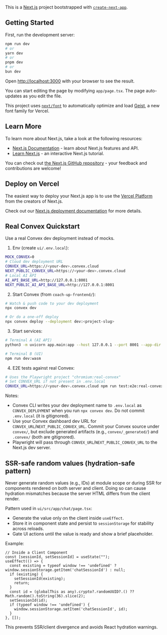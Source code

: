This is a [Next.js](https://nextjs.org) project bootstrapped with [`create-next-app`](https://nextjs.org/docs/app/api-reference/cli/create-next-app).

## Getting Started

First, run the development server:

```bash
npm run dev
# or
yarn dev
# or
pnpm dev
# or
bun dev
```

Open [http://localhost:3000](http://localhost:3000) with your browser to see the result.

You can start editing the page by modifying `app/page.tsx`. The page auto-updates as you edit the file.

This project uses [`next/font`](https://nextjs.org/docs/app/building-your-application/optimizing/fonts) to automatically optimize and load [Geist](https://vercel.com/font), a new font family for Vercel.

## Learn More

To learn more about Next.js, take a look at the following resources:

- [Next.js Documentation](https://nextjs.org/docs) - learn about Next.js features and API.
- [Learn Next.js](https://nextjs.org/learn) - an interactive Next.js tutorial.

You can check out [the Next.js GitHub repository](https://github.com/vercel/next.js) - your feedback and contributions are welcome!

## Deploy on Vercel

The easiest way to deploy your Next.js app is to use the [Vercel Platform](https://vercel.com/new?utm_medium=default-template&filter=next.js&utm_source=create-next-app&utm_campaign=create-next-app-readme) from the creators of Next.js.

Check out our [Next.js deployment documentation](https://nextjs.org/docs/app/building-your-application/deploying) for more details.

## Real Convex Quickstart

Use a real Convex dev deployment instead of mocks.

1) Env (create `ui/.env.local`):

```bash
MOCK_CONVEX=0
# Cloud dev deployment URL
CONVEX_URL=https://<your-dev>.convex.cloud
NEXT_PUBLIC_CONVEX_URL=https://<your-dev>.convex.cloud
# Local AI API
AI_API_BASE_URL=http://127.0.0.1:8001
NEXT_PUBLIC_AI_API_BASE_URL=http://127.0.0.1:8001
```

2) Start Convex (from `coach-up-frontend/`):

```bash
# Watch & push code to your dev deployment
npx convex dev

# Or do a one-off deploy
npx convex deploy --deployment dev:<project-slug>
```

3) Start services:

```bash
# Terminal A (AI API)
python3 -m uvicorn app.main:app --host 127.0.0.1 --port 8001 --app-dir ../../coach-up-ai-api

# Terminal B (UI)
npm run dev:wasm
```

4) E2E tests against real Convex:

```bash
# Uses the Playwright project "chromium:real-convex"
# Set CONVEX_URL if not present in .env.local
CONVEX_URL=https://<your-dev>.convex.cloud npm run test:e2e:real-convex
```

Notes:
- Convex CLI writes your dev deployment name to `.env.local` as `CONVEX_DEPLOYMENT` when you run `npx convex dev`. Do not commit `.env.local` (it is gitignored).
- Use your Convex dashboard dev URL for `CONVEX_URL`/`NEXT_PUBLIC_CONVEX_URL`. Commit your Convex source under `convex/`, but exclude generated artifacts (e.g., `convex/_generated/`) and `.convex/` (both are gitignored).
- Playwright will pass through `CONVEX_URL`/`NEXT_PUBLIC_CONVEX_URL` to the Next.js dev server.

## SSR-safe random values (hydration-safe pattern)

Never generate random values (e.g., IDs) at module scope or during SSR for components rendered on both server and client. Doing so can cause hydration mismatches because the server HTML differs from the client render.

Pattern used in `ui/src/app/chat/page.tsx`:

- Generate the value only on the client inside `useEffect`.
- Store it in component state and persist to `sessionStorage` for stability across reloads.
- Gate UI actions until the value is ready and show a brief placeholder.

Example:

```tsx
// Inside a Client Component
const [sessionId, setSessionId] = useState("");
useEffect(() => {
  const existing = typeof window !== 'undefined' ? window.sessionStorage.getItem('chatSessionId') : null;
  if (existing) {
    setSessionId(existing);
    return;
  }
  const id = (globalThis as any).crypto?.randomUUID?.() ?? Math.random().toString(36).slice(2);
  setSessionId(id);
  if (typeof window !== 'undefined') {
    window.sessionStorage.setItem('chatSessionId', id);
  }
}, []);
```

This prevents SSR/client divergence and avoids React hydration warnings.
